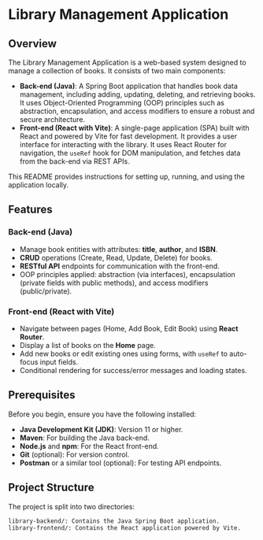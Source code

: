 # Library Management Application

## Overview

The Library Management Application is a web-based system designed to manage a collection of books. It consists of two main components:

- **Back-end (Java)**: A Spring Boot application that handles book data management, including adding, updating, deleting, and retrieving books. It uses Object-Oriented Programming (OOP) principles such as abstraction, encapsulation, and access modifiers to ensure a robust and secure architecture.
- **Front-end (React with Vite)**: A single-page application (SPA) built with React and powered by Vite for fast development. It provides a user interface for interacting with the library. It uses React Router for navigation, the `useRef` hook for DOM manipulation, and fetches data from the back-end via REST APIs.

This README provides instructions for setting up, running, and using the application locally.

## Features

### Back-end (Java)
- Manage book entities with attributes: **title**, **author**, and **ISBN**.
- **CRUD** operations (Create, Read, Update, Delete) for books.
- **RESTful API** endpoints for communication with the front-end.
- OOP principles applied: abstraction (via interfaces), encapsulation (private fields with public methods), and access modifiers (public/private).

### Front-end (React with Vite)
- Navigate between pages (Home, Add Book, Edit Book) using **React Router**.
- Display a list of books on the **Home** page.
- Add new books or edit existing ones using forms, with `useRef` to auto-focus input fields.
- Conditional rendering for success/error messages and loading states.

## Prerequisites

Before you begin, ensure you have the following installed:

- **Java Development Kit (JDK)**: Version 11 or higher.
- **Maven**: For building the Java back-end.
- **Node.js** and **npm**: For the React front-end.
- **Git** (optional): For version control.
- **Postman** or a similar tool (optional): For testing API endpoints.

## Project Structure

The project is split into two directories:

```
library-backend/: Contains the Java Spring Boot application.
library-frontend/: Contains the React application powered by Vite.
```
